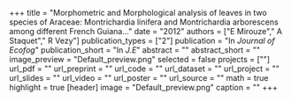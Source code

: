 +++
title = "Morphometric and Morphological analysis of leaves in two species of Araceae: Montrichardia linifera and Montrichardia arborescens among different French Guiana..."
date = "2012"
authors = ["E Mirouze"," A Staquet"," R Vezy"]
publication_types = ["2"]
publication = "In *Journal of Ecofog*"
publication_short = "In *J.E*"
abstract = ""
abstract_short = ""
image_preview = "Default_preview.png"
selected =  false
projects = [""]
url_pdf = ""
url_preprint = ""
url_code = ""
url_dataset =  ""
url_project =  ""
url_slides =  ""
url_video =  ""
url_poster =  ""
url_source =  ""
math = true
highlight = true
[header]
image = "Default_preview.png"
caption =  ""
+++
